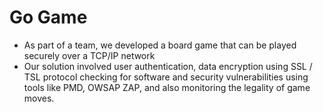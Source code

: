 # Go Game 
- As part of a team, we developed a board game that can be played securely over a TCP/IP network <br>
- Our solution involved user authentication, data encryption using SSL / TSL protocol checking for software
and security vulnerabilities using tools like PMD, OWSAP ZAP, and also monitoring the legality of game moves.
